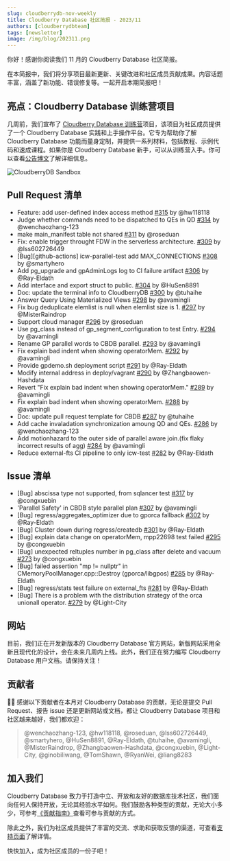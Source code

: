 ```yaml
---
slug: cloudberrydb-nov-weekly
title: Cloudberry Database 社区简报 - 2023/11
authors: [cloudberrydbteam]
tags: [newsletter]
image: /img/blog/202311.png
---
```


你好！感谢你阅读我们 11 月的 Cloudberry Database 社区简报。

在本简报中，我们将分享项目最新更新、关键改进和社区成员贡献成果。内容话题丰富，涵盖了新功能、错误修复等。一起开启本期简报吧！

<!-- truncate -->

## 亮点：Cloudberry Database 训练营项目

几周前，我们宣布了 [Cloudberry Database 训练营](https://github.com/cloudberrydb/bootcamp)项目，该项目为社区成员提供了一个 Cloudberry Database 实践和上手操作平台。它专为帮助你了解 Cloudberry Database 功能而量身定制，并提供一系列材料，包括教程、示例代码和速成课程。如果你是 Cloudberry Database 新手，可以从训练营入手。你可以查看[公告博文](/blog/introducing-cloudberrydb-bootcamp)了解详细信息。

![CloudberryDB Sandbox](/img/cbdb-sandbox.png)

## Pull Request 清单

-   Feature: add user-defined index access method [#315](https://github.com/cloudberrydb/cloudberrydb/pull/315)  by @hw118118
-   Judge whether commands need to be dispatched to QEs in QD [#314](https://github.com/cloudberrydb/cloudberrydb/pull/314)  by @wenchaozhang-123
-   make main_manifest table not shared [#311](https://github.com/cloudberrydb/cloudberrydb/pull/311)  by @roseduan
-   Fix: enable trigger throught FDW in the serverless architecture. [#309](https://github.com/cloudberrydb/cloudberrydb/pull/309)  by @lss602726449
-   [Bug][github-actions] icw-parallel-test add MAX_CONNECTIONS [#308](https://github.com/cloudberrydb/cloudberrydb/pull/308)  by @smartyhero
-   Add pg_upgrade and gpAdminLogs log to CI failure artifact [#306](https://github.com/cloudberrydb/cloudberrydb/pull/306)  by @Ray-Eldath
-   Add interface and export struct to public. [#304](https://github.com/cloudberrydb/cloudberrydb/pull/304)  by @HuSen8891
-   Doc: update the terminal info to CloudberryDB [#300](https://github.com/cloudberrydb/cloudberrydb/pull/300)  by @tuhaihe
-   Answer Query Using Materialized Views [#298](https://github.com/cloudberrydb/cloudberrydb/pull/298)  by @avamingli
-   Fix bug deduplicate elemlist is null when elemlist size is 1. [#297](https://github.com/cloudberrydb/cloudberrydb/pull/297)  by @MisterRaindrop
-   Support cloud manager [#296](https://github.com/cloudberrydb/cloudberrydb/pull/296)  by @roseduan
-   Use pg_class instead of gp_segment_configuration to test Entry. [#294](https://github.com/cloudberrydb/cloudberrydb/pull/294)  by @avamingli
-   Rename GP parallel words to CBDB parallel. [#293](https://github.com/cloudberrydb/cloudberrydb/pull/293)  by @avamingli
-   Fix explain bad indent when showing operatorMem. [#292](https://github.com/cloudberrydb/cloudberrydb/pull/292)  by @avamingli
-   Provide gpdemo.sh deployment script [#291](https://github.com/cloudberrydb/cloudberrydb/pull/291)  by @Ray-Eldath
-   Modify internal address in deploy/vagrant [#290](https://github.com/cloudberrydb/cloudberrydb/pull/290)  by @Zhangbaowen-Hashdata
-   Revert "Fix explain bad indent when showing operatorMem." [#289](https://github.com/cloudberrydb/cloudberrydb/pull/289)  by @avamingli
-   Fix explain bad indent when showing operatorMem. [#288](https://github.com/cloudberrydb/cloudberrydb/pull/288)  by @avamingli
-   Doc: update pull request template for CBDB [#287](https://github.com/cloudberrydb/cloudberrydb/pull/287)  by @tuhaihe
-   Add cache invaladation synchronization amoung QD and QEs. [#286](https://github.com/cloudberrydb/cloudberrydb/pull/286)  by @wenchaozhang-123
-   Add motionhazard to the outer side of parallel aware join.(fix flaky incorrect results of agg) [#284](https://github.com/cloudberrydb/cloudberrydb/pull/284)  by @avamingli
-   Reduce external-fts CI pipeline to only icw-test [#282](https://github.com/cloudberrydb/cloudberrydb/pull/282)  by @Ray-Eldath

## Issue 清单

-   [Bug] abscissa type not supported, from sqlancer test [#317](https://github.com/cloudberrydb/cloudberrydb/issues/317)  by @congxuebin
-   'Parallel Safety' in CBDB style parallel plan [#307](https://github.com/cloudberrydb/cloudberrydb/issues/307)  by @avamingli
-   [Bug] regress/aggregates_optimizer due to gporca fallback [#302](https://github.com/cloudberrydb/cloudberrydb/issues/302)  by @Ray-Eldath
-   [Bug] Cluster down during regress/createdb [#301](https://github.com/cloudberrydb/cloudberrydb/issues/301)  by @Ray-Eldath
-   [Bug] explain data change on operatorMem, mpp22698 test failed [#295](https://github.com/cloudberrydb/cloudberrydb/issues/295)  by @congxuebin
-   [Bug] unexpected reltuples number in pg_class after delete and vacuum  [#273](https://github.com/cloudberrydb/cloudberrydb/issues/273)  by @congxuebin
-   [Bug] failed assertion "mp != nullptr" in CMemoryPoolManager.cpp::Destroy (gporca/libgpos) [#285](https://github.com/cloudberrydb/cloudberrydb/issues/285)  by @Ray-Eldath
-   [Bug] regress/stats test failure on external_fts [#281](https://github.com/cloudberrydb/cloudberrydb/issues/281)  by @Ray-Eldath
-   [Bug] There is a problem with the distribution strategy of the orca unionall operator. [#279](https://github.com/cloudberrydb/cloudberrydb/issues/279)  by @Light-City

## 网站

目前，我们正在开发新版本的 Cloudberry Database 官方网站，新版网站采用全新且现代化的设计，会在未来几周内上线。此外，我们正在努力编写 Cloudberry Database 用户文档。请保持关注！

## 贡献者

🎈️🎊️ 感谢以下贡献者在本月对 Cloudberry Database 的贡献，无论是提交 Pull Request、报告 issue 还是更新网站或文档，都让 Cloudberry Database 项目和社区越来越好，我们都欢迎：

> @wenchaozhang-123, @hw118118, @roseduan, @lss602726449, @smartyhero, @HuSen8891, @Ray-Eldath, @tuhaihe, @avamingli, @MisterRaindrop, @Zhangbaowen-Hashdata, @congxuebin, @Light-City, @ginobiliwang, @TomShawn, @RyanWei, @liang8283

## 加入我们

Cloudberry Database 致力于打造中立、开放和友好的数据库技术社区，我们面向任何人保持开放，无论其经验水平如何。我们鼓励各种类型的贡献，无论大小多少，可参考[《贡献指南》](https://cloudberrydb.org/contribute/how-to-contribute)查看可参与贡献的方式。

除此之外，我们为社区成员提供了丰富的交流、求助和获取反馈的渠道，可查看[支持页面](https://cloudberrydb.org/support)了解详情。

快快加入，成为社区成员的一份子吧！
